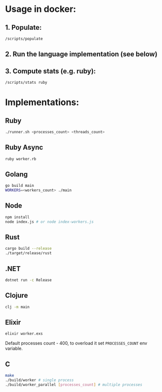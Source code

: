 # Usage in docker:

## 1. Populate:
```bash
/scripts/populate
```

## 2. Run the language implementation (see below)
## 3. Compute stats (e.g. ruby):
```bash
/scripts/stats ruby
```

# Implementations:

## Ruby

```bash
./runner.sh <processes_count> <threads_count>
```

## Ruby Async

```bash
ruby worker.rb
```

## Golang

```bash
go build main
WORKERS=<workers_count> ./main
```

## Node

```bash
npm install
node index.js # or node index-workers.js
```

## Rust

```bash
cargo build --release
./target/release/rust
```

## .NET

```bash
dotnet run -c Release
```

## Clojure

```bash
clj -m main
```

## Elixir

```bash
elixir worker.exs
```
Default processes count - 400, to overload it set `PROCESSES_COUNT` env variable.

## C

```bash
make
./build/worker # single process
./build/worker_parallel [processes_count] # multiple processes
```
